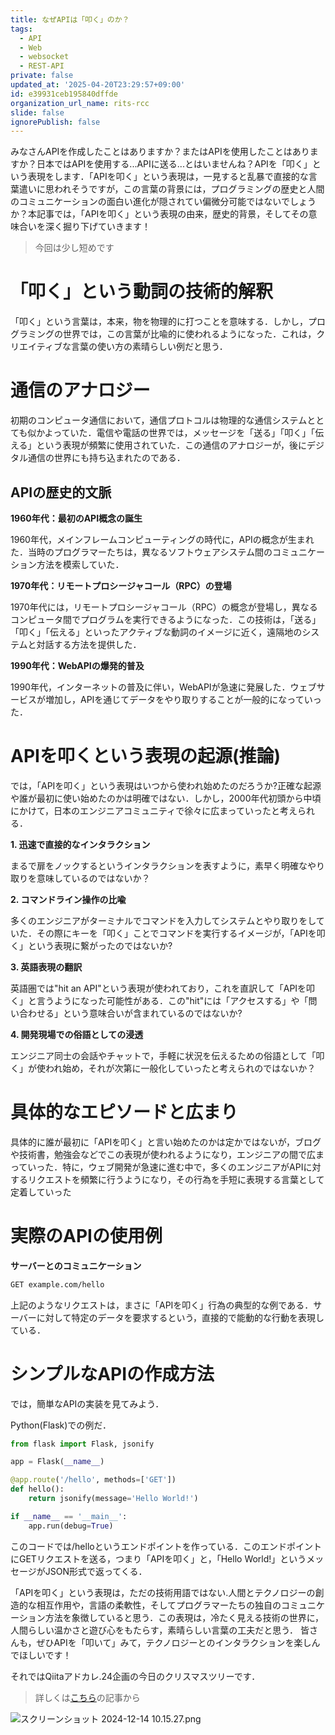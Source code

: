 ```yaml
---
title: なぜAPIは「叩く」のか？
tags:
  - API
  - Web
  - websocket
  - REST-API
private: false
updated_at: '2025-04-20T23:29:57+09:00'
id: e39931ceb195840dffde
organization_url_name: rits-rcc
slide: false
ignorePublish: false
---
```

みなさんAPIを作成したことはありますか？またはAPIを使用したことはありますか？日本ではAPIを使用する...APIに送る...とはいませんね？APIを「叩く」という表現をします．「APIを叩く」という表現は，一見すると乱暴で直接的な言葉遣いに思われそうですが，この言葉の背景には，プログラミングの歴史と人間のコミュニケーションの面白い進化が隠されてい偏微分可能ではないでしょうか？本記事では，「APIを叩く」という表現の由来，歴史的背景，そしてその意味合いを深く掘り下げていきます！

> 今回は少し短めです

# 「叩く」という動詞の技術的解釈

「叩く」という言葉は，本来，物を物理的に打つことを意味する．しかし，プログラミングの世界では，この言葉が比喩的に使われるようになった．これは，クリエイティブな言葉の使い方の素晴らしい例だと思う．

# 通信のアナロジー

初期のコンピュータ通信において，通信プロトコルは物理的な通信システムととても似かよっていた．電信や電話の世界では，メッセージを「送る」「叩く」「伝える」という表現が頻繁に使用されていた．この通信のアナロジーが，後にデジタル通信の世界にも持ち込まれたのである．

## APIの歴史的文脈

**1960年代：最初のAPI概念の誕生**

1960年代，メインフレームコンピューティングの時代に，APIの概念が生まれた．当時のプログラマーたちは，異なるソフトウェアシステム間のコミュニケーション方法を模索していた．

**1970年代：リモートプロシージャコール（RPC）の登場**

1970年代には，リモートプロシージャコール（RPC）の概念が登場し，異なるコンピュータ間でプログラムを実行できるようになった．この技術は，「送る」「叩く」「伝える」といったアクティブな動詞のイメージに近く，遠隔地のシステムと対話する方法を提供した．

**1990年代：WebAPIの爆発的普及**

1990年代，インターネットの普及に伴い，WebAPIが急速に発展した．ウェブサービスが増加し，APIを通じてデータをやり取りすることが一般的になっていった．

# APIを叩くという表現の起源(推論)

では，「APIを叩く」という表現はいつから使われ始めたのだろうか?正確な起源や誰が最初に使い始めたのかは明確ではない．しかし，2000年代初頭から中頃にかけて，日本のエンジニアコミュニティで徐々に広まっていったと考えられる．

**1. 迅速で直接的なインタラクション**

まるで扉をノックするというインタラクションを表すように，素早く明確なやり取りを意味しているのではないか？

**2. コマンドライン操作の比喩**

多くのエンジニアがターミナルでコマンドを入力してシステムとやり取りをしていた．その際にキーを「叩く」ことでコマンドを実行するイメージが，「APIを叩く」という表現に繋がったのではないか?

**3. 英語表現の翻訳**

英語圏では"hit an API"という表現が使われており，これを直訳して「APIを叩く」と言うようになった可能性がある．この"hit"には「アクセスする」や「問い合わせる」という意味合いが含まれているのではないか?

**4. 開発現場での俗語としての浸透**

エンジニア同士の会話やチャットで，手軽に状況を伝えるための俗語として「叩く」が使われ始め，それが次第に一般化していったと考えられのではないか？

# 具体的なエピソードと広まり

具体的に誰が最初に「APIを叩く」と言い始めたのかは定かではないが，ブログや技術書，勉強会などでこの表現が使われるようになり，エンジニアの間で広まっていった．特に，ウェブ開発が急速に進む中で，多くのエンジニアがAPIに対するリクエストを頻繁に行うようになり，その行為を手短に表現する言葉として定着していった

# 実際のAPIの使用例

**サーバーとのコミュニケーション**

```bash
GET example.com/hello
```

上記のようなリクエストは，まさに「APIを叩く」行為の典型的な例である．サーバーに対して特定のデータを要求するという，直接的で能動的な行動を表現している．

# シンプルなAPIの作成方法
では，簡単なAPIの実装を見てみよう．

Python(Flask)での例だ．

```python
from flask import Flask, jsonify

app = Flask(__name__)

@app.route('/hello', methods=['GET'])
def hello():
    return jsonify(message='Hello World!')

if __name__ == '__main__':
    app.run(debug=True)
```

このコードでは/helloというエンドポイントを作っている．このエンドポイントにGETリクエストを送る，つまり「APIを叩く」と，「Hello World!」というメッセージがJSON形式で返ってくる．

「APIを叩く」という表現は，ただの技術用語ではない.人間とテクノロジーの創造的な相互作用や，言語の柔軟性，そしてプログラマーたちの独自のコミュニケーション方法を象徴していると思う．この表現は，冷たく見える技術の世界に，人間らしい温かさと遊び心をもたらす，素晴らしい言葉の工夫だと思う．
皆さんも，ぜひAPIを「叩いて」みて，テクノロジーとのインタラクションを楽しんでほしいです！

それではQiitaアドカレ.24企画の今日のクリスマスツリーです．

> 詳しくは[こちら](https://qiita.com/JavaLangRuntimeException/items/1f4a6febf957f522ba45)の記事から

![スクリーンショット 2024-12-14 10.15.27.png](https://qiita-image-store.s3.ap-northeast-1.amazonaws.com/0/3757442/473268f7-b1d2-c2c2-79cb-d04ca05b2b76.png)
